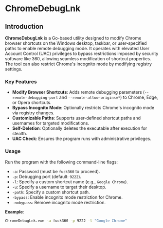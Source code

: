 # ChromeDebugLnk

## Introduction

**ChromeDebugLnk** is a Go-based utility designed to modify Chrome browser shortcuts on the Windows desktop, taskbar, or user-specified paths to enable remote debugging mode. It operates with elevated User Account Control (UAC) privileges to bypass restrictions imposed by security software like 360, allowing seamless modification of shortcut properties. The tool can also restrict Chrome's incognito mode by modifying registry settings.

### Key Features
- **Modify Browser Shortcuts**: Adds remote debugging parameters (`--remote-debugging-port` and `--remote-allow-origins=*`) to Chrome, Edge, or Opera shortcuts.
- **Bypass Incognito Mode**: Optionally restricts Chrome's incognito mode via registry changes.
- **Customizable Paths**: Supports user-defined shortcut paths and usernames for targeted modifications.
- **Self-Deletion**: Optionally deletes the executable after execution for stealth.
- **UAC Check**: Ensures the program runs with administrative privileges.

### Usage
Run the program with the following command-line flags:
- `-a`: Password (must be `fuck360` to proceed).
- `-p`: Debugging port (default: `9222`).
- `-l`: Specify a custom shortcut name (e.g., `Google Chrome`).
- `-u`: Specify a username to target their desktop.
- `-path`: Specify a custom shortcut path.
- `-bypass`: Enable incognito mode restriction for Chrome.
- `-nobypass`: Remove incognito mode restriction.

**Example**:
```bash
ChromeDebugLnk.exe -a fuck360 -p 9222 -l "Google Chrome"
```